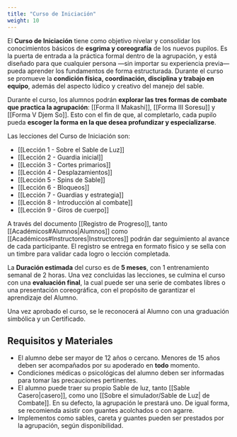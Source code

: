 ```yaml
---
title: "Curso de Iniciación"
weight: 10
---
```

El **Curso de Iniciación** tiene como objetivo nivelar y consolidar los conocimientos básicos de **esgrima y coreografía** de los nuevos pupilos. Es la puerta de entrada a la práctica formal dentro de la agrupación, y está diseñado para que cualquier persona —sin importar su experiencia previa— pueda aprender los fundamentos de forma estructurada. Durante el curso se promueve la **condición física, coordinación, disciplina y trabajo en equipo**, además del aspecto lúdico y creativo del manejo del sable.

Durante el curso, los alumnos podrán **explorar las tres formas de combate que practica la agrupación**: [[Forma II Makashi]], [[Forma III Soresu]] y [[Forma V Djem So]]. Esto con el fin de que, al completarlo, cada pupilo pueda **escoger la forma en la que desea profundizar y especializarse**.

Las lecciones del Curso de Iniciación son:

-  [[Lección 1 - Sobre el Sable de Luz]]
- [[Lección 2 - Guardia inicial]]
- [[Lección 3 - Cortes primarios]]
- [[Lección 4 - Desplazamientos]]
- [[Lección 5 - Spins de Sable]]
- [[Lección 6 - Bloqueos]]
- [[Lección 7 - Guardias y estrategia]]
- [[Lección 8 - Introducción al combate]]
- [[Lección 9 - Giros de cuerpo]]

A través del documento [[Registro de Progreso]], tanto [[Académicos#Alumnos|Alumnos]] como [[Académicos#Instructores|Instructores]] podrán dar seguimiento al avance de cada participante. El registro se entrega en formato físico y se sella con un timbre para validar cada logro o lección completada.

La **Duración estimada** del curso es de **5 meses**, con 1 entrenamiento semanal de 2 horas. Una vez concluidas las lecciones, se culmina el curso con una **evaluación final**, la cual puede ser una serie de combates libres o una presentación coreográfica, con el propósito de garantizar el aprendizaje del Alumno.

Una vez aprobado el curso, se le reconocerá al Alumno con una graduación simbólica y un Certificado.

## Requisitos y Materiales

- El alumno debe ser mayor de 12 años o cercano. Menores de 15 años deben ser acompañados por su apoderado en **todo** momento.
- Condiciones médicas o psicológicas del alumno deben ser informadas para tomar las precauciones pertinentes.
- El alumno puede traer su propio Sable de luz, tanto [[Sable Casero|casero]], como uno [[Sobre el simulador/Sable de Luz| de Combate]]. En su defecto, la agrupación le prestará uno. De igual forma, se recomienda asistir con guantes acolchados o con agarre.
- Implementos como sables, careta y guantes pueden ser prestados por la agrupación, según disponibilidad.